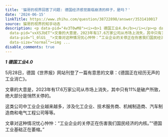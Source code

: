```yaml
---
title: '猫哥的视界回答了问题: 德国经济感觉面临崩溃的样子，是吗？'
date: '2024-06-15'
linkTitle: https://www.zhihu.com/question/38722898/answer/3531410017
source: 猫哥的视界的知乎动态
description: <p data-pid="4v3T0wM8"><i><b>1 德国工业4.0</b></i></p><p data-pid="tlQYXmP2">5月28日，德国《世界报》网站刊登了一篇有意思的文章：《德国正在经历无声的工业消亡》。</p><p
  data-pid="vxXSJbET">文章的大意是，2023年有17.6万家公司从市场上消失，其中只有11%是破产所致，绝大部分是悄然关停的。</p><p data-pid="jPaAr2sZ">这类公司中工业企业越来越多，涉及化工企业、技术服务商、机械制造商、汽车制造商和电气工程公司等等。</p><p
  data-pid="l_0lGS__">文章对这种情况忧心忡忡：“工业企业的关停正在伤害我们国民经济的内核。”“德国工业基础正在萎缩。”</p><p class="ztext-empty-paragraph"><br></p><figure
  data-size="normal"><img ...
disable_comments: true
---
```

<p data-pid="4v3T0wM8"><i><b>1 德国工业4.0</b></i></p><p data-pid="tlQYXmP2">5月28日，德国《世界报》网站刊登了一篇有意思的文章：《德国正在经历无声的工业消亡》。</p><p data-pid="vxXSJbET">文章的大意是，2023年有17.6万家公司从市场上消失，其中只有11%是破产所致，绝大部分是悄然关停的。</p><p data-pid="jPaAr2sZ">这类公司中工业企业越来越多，涉及化工企业、技术服务商、机械制造商、汽车制造商和电气工程公司等等。</p><p data-pid="l_0lGS__">文章对这种情况忧心忡忡：“工业企业的关停正在伤害我们国民经济的内核。”“德国工业基础正在萎缩。”</p><p class="ztext-empty-paragraph"><br></p><figure data-size="normal"><img ...